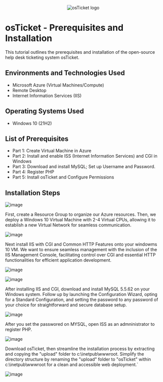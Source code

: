 <p align="center">
<img src="https://i.imgur.com/Clzj7Xs.png" alt="osTicket logo"/>
</p>

<h1>osTicket - Prerequisites and Installation</h1>
This tutorial outlines the prerequisites and installation of the open-source help desk ticketing system osTicket.<br />


<h2>Environments and Technologies Used</h2>

- Microsoft Azure (Virtual Machines/Compute)
- Remote Desktop
- Internet Information Services (IIS)

<h2>Operating Systems Used </h2>

- Windows 10</b> (21H2)

<h2>List of Prerequisites</h2>

- Part 1: Create Virtual Machine in Azure 
- Part 2: Install and enable ISS (Internet Information Services) and CGI in Windows 
- Part 3: Download and install MySQL; Set up Username and Password.
- Part 4: Register PHP
- Part 5: Install osTicket and Configure Permissions
  

<h2>Installation Steps</h2>

![image](https://github.com/Tstewart2408/osticket-prereqs/assets/158493074/dcd8f29b-c2fc-4090-b9ab-2d696883888a)

First, create a Resource Group to organize our Azure resources. Then, we deploy a Windows 10 Virtual Machine with 2-4 Virtual CPUs, allowing it to establish a new Virtual Network for seamless communication.

![image](https://github.com/Tstewart2408/osticket-prereqs/assets/158493074/e9ef78a6-7675-42f9-8040-7daf5b4f2ace)

Next install IIS with CGI and Common HTTP Features onto your windowms 10 VM. We want to ensure seamless management with the inclusion of the IIS Management Console, facilitating control over CGI and essential HTTP functionalities for efficient application development.

![image](https://github.com/Tstewart2408/osticket-prereqs/assets/158493074/eb50a144-5548-4210-b686-69b75661025d)

![image](https://github.com/Tstewart2408/osticket-prereqs/assets/158493074/f02fdbb6-48fb-428a-91f5-5cbd08b30224)

After installing IIS and CGI, download and install MySQL 5.5.62 on your Windows system. Follow up by launching the Configuration Wizard, opting for a Standard Configuration, and setting the password to any password of your choice for straightforward and secure database setup.

![image](https://github.com/Tstewart2408/osticket-prereqs/assets/158493074/a4270b73-6a24-430c-a48e-f3942b8b3022)

After you set the passwored on MYSQL, open ISS as an admninistrator to register PHP. 

![image](https://github.com/Tstewart2408/osticket-prereqs/assets/158493074/552bb8ce-15c7-48a6-a169-33a0d8354d0d)

Download osTicket, then streamline the installation process by extracting and copying the "upload" folder to c:\inetpub\wwwroot. Simplify the directory structure by renaming the "upload" folder to "osTicket" within c:\inetpub\wwwroot for a clean and accessible web deployment.`

![image](https://github.com/Tstewart2408/osticket-prereqs/assets/158493074/7fd718bb-0deb-4015-baa3-1f9fa5bc63d4)
